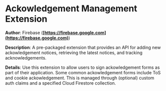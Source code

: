 # Ackowledgement Management Extension

**Author**: Firebase (**[https://firebase.google.com](https://firebase.google.com)**)

**Description**: A pre-packaged extension that provides an API for adding new ackowledgement notices, retrieving the latest notices, and tracking acknowledgements.

**Details**: Use this extension to allow users to sign ackowledgement forms as part of their application. Some common ackowledgement forms include ToS and cookie ackowledgement. This is managed through (optional) custom auth claims and a specified Cloud Firestore collection.
